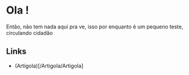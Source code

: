 # Ola ! 

Então, não tem nada aqui pra ve, isso por enquanto é um pequeno teste, circulando cidadão


## Links

- (ArtigoIa)[/ArtigoIa/ArtigoIa]
